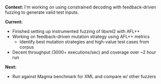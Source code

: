 **Context:** I'm working on using constrained decoding with feedback-driven fuzzing to generate valid test inputs.

**Current:**

- Finished setting up instrumented fuzzing of libxml2 with AFL++
- Working on feedback-driven mutation strategy using AFL++ metrics
  - Identify best mutation strategies and high-value test cases from corpus
- Decent throughput (3000+ executions/sec) and coverage over ~2 hour run

**Next:**

- Run against Magma benchmark for XML and compare w/ other fuzzers
